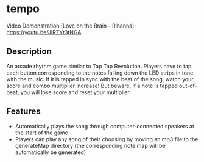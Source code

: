 # tempo

Video Demonstration (Love on the Brain - Rihanna): https://youtu.be/JlRZYt3tNGA

## Description
An arcade rhythm game similar to Tap Tap Revolution.
Players have to tap each button corresponding to the notes falling down the LED strips in tune with the music.
If it is tapped in sync with the beat of the song, watch your score and combo multiplier increase!
But beware, if a note is tapped out-of-beat, you will lose score and reset your multiplier.

## Features
- Automatically plays the song through computer-connected speakers at the start of the game
- Players can play any song of their choosing by moving an mp3 file to the generateMap directory (the corresponding note map will be automatically be generated)

